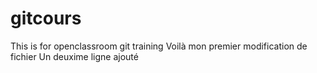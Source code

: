 # gitcours
This is for openclassroom git training
Voilà mon premier modification de fichier
Un deuxime ligne ajouté
